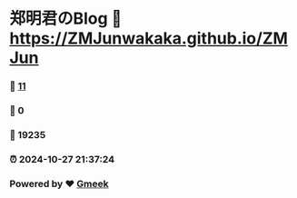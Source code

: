 # 郑明君のBlog :link: https://ZMJunwakaka.github.io/ZMJun 
### :page_facing_up: [11](https://ZMJunwakaka.github.io/ZMJun/tag.html) 
### :speech_balloon: 0 
### :hibiscus: 19235 
### :alarm_clock: 2024-10-27 21:37:24 
### Powered by :heart: [Gmeek](https://github.com/Meekdai/Gmeek)
